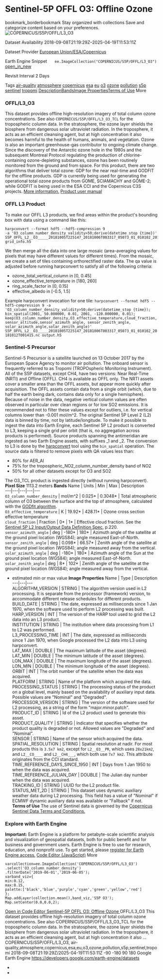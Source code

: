  
#  Sentinel-5P OFFL O3: Offline Ozone 
bookmark_borderbookmark Stay organized with collections  Save and categorize content based on your preferences.
![COPERNICUS/S5P/OFFL/L3_O3](https://developers.google.com/earth-engine/datasets/images/COPERNICUS/COPERNICUS_S5P_OFFL_L3_O3_sample.png) 

Dataset Availability
    2018-09-08T21:19:29Z–2025-04-19T11:53:11Z 

Dataset Provider
     [ European Union/ESA/Copernicus ](https://sentinel.esa.int/web/sentinel/user-guides/sentinel-5p-tropomi) 

Earth Engine Snippet
     `    ee.ImageCollection("COPERNICUS/S5P/OFFL/L3_O3")   ` [ open_in_new ](https://code.earthengine.google.com/?scriptPath=Examples:Datasets/COPERNICUS/COPERNICUS_S5P_OFFL_L3_O3) 

Revisit Interval
    2 Days 

Tags
     [air-quality](https://developers.google.com/earth-engine/datasets/tags/air-quality) [atmosphere](https://developers.google.com/earth-engine/datasets/tags/atmosphere) [copernicus](https://developers.google.com/earth-engine/datasets/tags/copernicus) [esa](https://developers.google.com/earth-engine/datasets/tags/esa) [eu](https://developers.google.com/earth-engine/datasets/tags/eu) [o3](https://developers.google.com/earth-engine/datasets/tags/o3) [ozone](https://developers.google.com/earth-engine/datasets/tags/ozone) [pollution](https://developers.google.com/earth-engine/datasets/tags/pollution) [s5p](https://developers.google.com/earth-engine/datasets/tags/s5p) [sentinel](https://developers.google.com/earth-engine/datasets/tags/sentinel) [tropomi](https://developers.google.com/earth-engine/datasets/tags/tropomi)
[Description](https://developers.google.com/earth-engine/datasets/catalog/COPERNICUS_S5P_OFFL_L3_O3#description)[Bands](https://developers.google.com/earth-engine/datasets/catalog/COPERNICUS_S5P_OFFL_L3_O3#bands)[Image Properties](https://developers.google.com/earth-engine/datasets/catalog/COPERNICUS_S5P_OFFL_L3_O3#image-properties)[Terms of Use](https://developers.google.com/earth-engine/datasets/catalog/COPERNICUS_S5P_OFFL_L3_O3#terms-of-use) More
### OFFL/L3_O3
This dataset provides offline high-resolution imagery of total column ozone concentrations. See also `COPERNICUS/S5P/OFFL/L3_O3_TCL` for the tropospheric column data.
In the stratosphere, the ozone layer shields the biosphere from dangerous solar ultraviolet radiation. In the troposphere, it acts as an efficient cleansing agent, but at high concentration it also becomes harmful to the health of humans, animals, and vegetation. Ozone is also an important greenhouse-gas contributor to ongoing climate change. Since the discovery of the Antarctic ozone hole in the 1980s and the subsequent Montreal Protocol regulating the production of chlorine-containing ozone-depleting substances, ozone has been routinely monitored from the ground and from space.
For this product, there are two algorithms that deliver total ozone: GDP for the near real-time and GODFIT for the offline products. GDP is currently being used for generating the operational total ozone products from GOME, SCIAMACHY and GOME-2; while GODFIT is being used in the ESA CCI and the Copernicus C3S projects. [More information.](http://www.tropomi.eu/data-products/total-ozone-column) [Product user manual](https://sentinel.esa.int/documents/247904/2474726/Sentinel-5P-Level-2-Product-User-Manual-Ozone-Total-Column)
### OFFL L3 Product
To make our OFFL L3 products, we find areas within the product's bounding box with data using a command like this:
```
harpconvert --format hdf5 --hdf5-compression 9
-a 'O3_column_number_density_validity>50;derive(datetime_stop {time})'
S5P_OFFL_L2__O3_____20181005T225147_20181006T003317_05073_01_010102_20181012T001415.nc
grid_info.h5

```

We then merge all the data into one large mosaic (area-averaging values for pixels that may have different values for different times). From the mosaic, we create a set of tiles containing orthorectified raster data.
The qa value is adjusted before running harpconvert to satisfy all of the following criteria:
  * ozone_total_vertical_column in [0, 0.45]
  * ozone_effective_temperature in [180, 260]
  * ring_scale_factor in [0, 0.15]
  * effective_albedo in [-0.5, 1.5]


Example harpconvert invocation for one tile: `harpconvert --format hdf5 --hdf5-compression 9 -a 'O3_column_number_density_validity>50;derive(datetime_stop {time}); bin_spatial(2001, 50.000000, 0.01, 2001, -120.000000, 0.01); keep(O3_column_number_density,O3_effective_temperature,cloud_fraction, sensor_altitude,sensor_azimuth_angle, sensor_zenith_angle, solar_azimuth_angle,solar_zenith_angle)' S5P_OFFL_L2__O3_____20181005T225147_20181006T003317_05073_01_010102_20181012T001415.nc output.h5`
### Sentinel-5 Precursor
Sentinel-5 Precursor is a satellite launched on 13 October 2017 by the European Space Agency to monitor air pollution. The onboard sensor is frequently referred to as Tropomi (TROPOspheric Monitoring Instrument).
All of the S5P datasets, except CH4, have two versions: Near Real-Time (NRTI) and Offline (OFFL). CH4 is available as OFFL only. The NRTI assets cover a smaller area than the OFFL assets, but appear more quickly after acquisition. The OFFL assets contain data from a single orbit (which, due to half the earth being dark, contains data only for a single hemisphere).
Because of noise in the data, negative vertical column values are often observed in particular over clean regions or for low SO2 emissions. It is recommended not to filter these values except for outliers, i.e. for vertical columns lower than -0.001 mol/m^2.
The original Sentinel 5P Level 2 (L2) data is binned by time, not by latitude/longitude. To make it possible to ingest the data into Earth Engine, each Sentinel 5P L2 product is converted to L3, keeping a single grid per orbit (that is, no aggregation across products is performed).
Source products spanning the antimeridian are ingested as two Earth Engine assets, with suffixes _1 and _2.
The conversion to L3 is done by the [harpconvert](https://cdn.rawgit.com/stcorp/harp/master/doc/html/harpconvert.html) tool using the `bin_spatial` operation. The source data is filtered to remove pixels with QA values less than:
  * 80% for AER_AI
  * 75% for the tropospheric_NO2_column_number_density band of NO2
  * 50% for all other datasets except for O3 and SO2


The O3_TCL product is ingested directly (without running harpconvert).
**Pixel Size** 1113.2 meters 
**Bands**
Name | Units | Min | Max | Description  
---|---|---|---|---  
`O3_column_number_density` | mol/m^2 |  0.025*  |  0.3048*  | Total atmospheric column of O3 between the surface and the top of atmosphere, calculated with the [GODfit algorithm](http://adsabs.harvard.edu/full/2005ESASP.572E.204S).  
`O3_effective_temperature` | K |  19.92*  |  428.11*  | Ozone cross section effective temperature  
`cloud_fraction` | Fraction |  0*  |  1*  | Effective cloud fraction. See the [Sentinel 5P L2 Input/Output Data Definition Spec](https://sentinels.copernicus.eu/documents/247904/3119978/Sentinel-5P-Level-2-Input-Output-Data-Definition), p.220.  
`sensor_azimuth_angle` | deg |  -180*  |  180*  | Azimuth angle of the satellite at the ground pixel location (WGS84); angle measured East-of-North.  
`sensor_zenith_angle` | deg |  0.098*  |  66.57*  | Zenith angle of the satellite at the ground pixel location (WGS84); angle measured away from the vertical.  
`solar_azimuth_angle` | deg |  -180*  |  180*  | Azimuth angle of the Sun at the ground pixel location (WGS84); angle measured East-of-North.  
`solar_zenith_angle` | deg |  8*  |  102*  | Zenith angle of the satellite at the ground pixel location (WGS84); angle measured away from the vertical.  
* estimated min or max value 
**Image Properties**
Name | Type | Description  
---|---|---  
ALGORITHM_VERSION | STRING | The algorithm version used in L2 processing. It is separate from the processor (framework) version, to accommodate different release schedules for different products.  
BUILD_DATE | STRING | The date, expressed as milliseconds since 1 Jan 1970, when the software used to perform L2 processing was built.  
HARP_VERSION | INT | The version of the HARP tool used to grid the L2 data into an L3 product.  
INSTITUTION | STRING | The institution where data processing from L1 to L2 was performed.  
L3_PROCESSING_TIME | INT | The date, expressed as milliseconds since 1 Jan 1970, when Google processed the L2 data into L3 using harpconvert.  
LAT_MAX | DOUBLE | The maximum latitude of the asset (degrees).  
LAT_MIN | DOUBLE | The minimum latitude of the asset (degrees).  
LON_MAX | DOUBLE | The maximum longitude of the asset (degrees).  
LON_MIN | DOUBLE | The minimum longitude of the asset (degrees).  
ORBIT | INT | The orbit number of the satellite when the data was acquired.  
PLATFORM | STRING | Name of the platform which acquired the data.  
PROCESSING_STATUS | STRING | The processing status of the product on a global level, mainly based on the availability of auxiliary input data. Possible values are "Nominal" and "Degraded".  
PROCESSOR_VERSION | STRING | The version of the software used for L2 processing, as a string of the form "major.minor.patch".  
PRODUCT_ID | STRING | Id of the L2 product used to generate this asset.  
PRODUCT_QUALITY | STRING | Indicator that specifies whether the product quality is degraded or not. Allowed values are "Degraded" and "Nominal".  
SENSOR | STRING | Name of the sensor which acquired the data.  
SPATIAL_RESOLUTION | STRING | Spatial resolution at nadir. For most products this is `3.5x7 km2`, except for `L2__O3__PR`, which uses `28x21km2`, and `L2__CO____` and `L2__CH4___`, which both use `7x7 km2`. This attribute originates from the CCI standard.  
TIME_REFERENCE_DAYS_SINCE_1950 | INT | Days from 1 Jan 1950 to when the data was acquired.  
TIME_REFERENCE_JULIAN_DAY | DOUBLE | The Julian day number when the data was acquired.  
TRACKING_ID | STRING | UUID for the L2 product file.  
STATUS_MET_2D | STRING | This dataset uses dynamic auxiliary weather data during L2 processing. This field has a value of "Nominal" if ECMWF dynamic auxiliary data was available or "Fallback" if not.  
**Terms of Use**
The use of Sentinel data is governed by the [Copernicus Sentinel Data Terms and Conditions.](https://sentinel.esa.int/documents/247904/690755/Sentinel_Data_Legal_Notice)
### Explore with Earth Engine
**Important:** Earth Engine is a platform for petabyte-scale scientific analysis and visualization of geospatial datasets, both for public benefit and for business and government users. Earth Engine is free to use for research, education, and nonprofit use. To get started, please [register for Earth Engine access.](https://console.cloud.google.com/earth-engine)
[Code Editor (JavaScript)](https://developers.google.com/earth-engine/datasets/catalog/COPERNICUS_S5P_OFFL_L3_O3#code-editor-javascript-sample) More
```
varcollection=ee.ImageCollection('COPERNICUS/S5P/OFFL/L3_O3')
.select('O3_column_number_density')
.filterDate('2019-06-01','2019-06-05');
varband_viz={
min:0.12,
max:0.15,
palette:['black','blue','purple','cyan','green','yellow','red']
};
Map.addLayer(collection.mean(),band_viz,'S5P O3');
Map.setCenter(0.0,0.0,2);
```
[ Open in Code Editor ](https://code.earthengine.google.com/?scriptPath=Examples:Datasets/COPERNICUS/COPERNICUS_S5P_OFFL_L3_O3)
[ Sentinel-5P OFFL O3: Offline Ozone ](https://developers.google.com/earth-engine/datasets/catalog/COPERNICUS_S5P_OFFL_L3_O3)
OFFL/L3_O3 This dataset provides offline high-resolution imagery of total column ozone concentrations. See also COPERNICUS/S5P/OFFL/L3_O3_TCL for the tropospheric column data. In the stratosphere, the ozone layer shields the biosphere from dangerous solar ultraviolet radiation. In the troposphere, it acts as an efficient cleansing agent, but at high concentration it also …
COPERNICUS/S5P/OFFL/L3_O3, air-quality,atmosphere,copernicus,esa,eu,o3,ozone,pollution,s5p,sentinel,tropomi 
2018-09-08T21:19:29Z/2025-04-19T11:53:11Z
-90 -180 90 180 
Google Earth Engine
https://developers.google.com/earth-engine/datasets
  * [ ](https://doi.org/https://sentinel.esa.int/web/sentinel/user-guides/sentinel-5p-tropomi)
  * [ ](https://doi.org/https://developers.google.com/earth-engine/datasets/catalog/COPERNICUS_S5P_OFFL_L3_O3)


